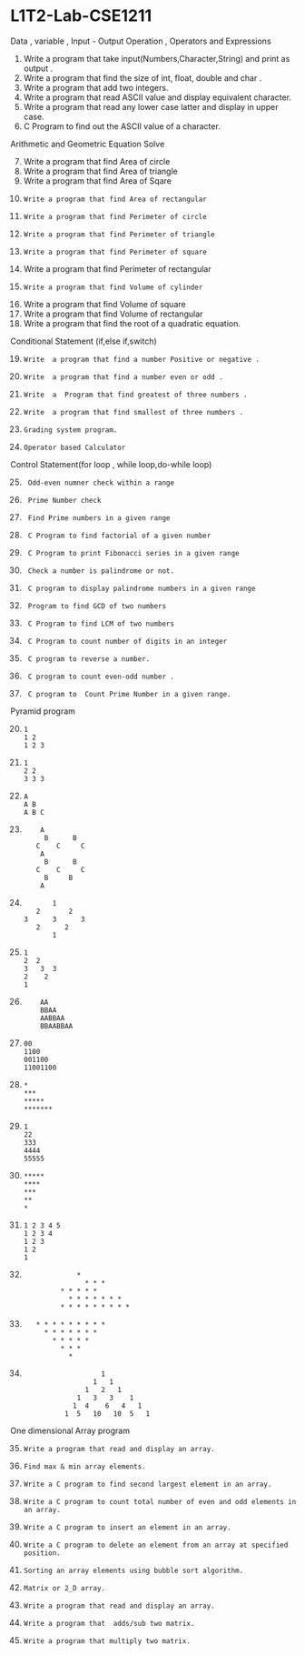 # L1T2-Lab-CSE1211

Data , variable , Input - Output Operation , Operators and Expressions



1.	  Write a program that take input(Numbers,Character,String) and print as output .
2.	  Write a program that find the size of int, float, double and char .
3.	  Write a program that add two integers.
4.	  Write a program that read ASCII value and display equivalent character. 
5.	  Write a program that read any lower case latter and display in upper case. 
6.	  C Program to find out the ASCII value of a character.





Arithmetic and Geometric Equation Solve




7. 	Write a program that find Area of  circle
8. 	Write a program that find Area of  triangle
9. 	Write a program that find Area of Sqare
10. 	Write a program that find Area of rectangular
11. 	Write a program that find Perimeter of circle
12. 	Write a program that find Perimeter of triangle 
13. 	Write a program that find Perimeter of square
14.	Write a program that find Perimeter of rectangular
15. 	Write a program that find Volume of cylinder
16.	Write a program that find Volume of square
17.	Write a program that find Volume of rectangular
18.	Write a program that find the root of a quadratic equation.

Conditional Statement (if,else if,switch)



19. 	Write  a program that find a number Positive or negative .
20. 	Write  a program that find a number even or odd .
21. 	Write  a  Program that find greatest of three numbers .
22. 	Write  a program that find smallest of three numbers .
23. 	Grading system program.
24. 	Operator based Calculator



Control Statement(for loop , while loop,do-while loop)



25. 	 Odd-even numner check within a range
26. 	 Prime Number check
27. 	 Find Prime numbers in a given range
28. 	 C Program to find factorial of a given number 
29. 	 C Program to print Fibonacci series in a given range
30. 	 Check a number is palindrome or not.
31. 	 C program to display palindrome numbers in a given range 
32. 	 Program to find GCD of two numbers 
33. 	 C Program to find LCM of two numbers 
34. 	 C Program to count number of digits in an integer 
35. 	 C program to reverse a number. 
36. 	 C program to count even-odd number .
37. 	 C program to  Count Prime Number in a given range.
 

Pyramid program 




20.   	1
   		1 2
   		1 2 3






21.   	1
  		2 2
   		3 3 3





22.   	A
   		A B
   		A B C

23.     	A
		     B      B
		   C    C     C
      		A
 		     B      B
		   C    C     C
 		     B     B
     		A
     
 
24.            1
           2       2
        3      3      3
           2      2
               1





	     
25.		1
		2  2
		3   3  3
		2    2
		1








26.			AA
			BBAA
			AABBAA
			BBAABBAA






27.		00
		1100
		001100
		11001100





28.		*
		***
		*****
		*******







29.		1
		22
		333
		4444
		55555






30.		*****
		****
		***
		**
		*







31.		1 2 3 4 5
		1 2 3 4
		1 2 3
		1 2
		1




32.                	 *
    	      	       * * *
 	       	     * * * * *
 	               * * * * * * *
	             * * * * * * * * *
	
	
	
	
	
		
33.	       * * * * * * * * *
  	         * * * * * * *
               * * * * *
                 * * *
                   *






34.	                       1
                         1   1
                       1   2   1
                     1   3   3    1
                    1  4    6   4   1
                  1  5   10   10  5   1





One dimensional Array program 

35.		Write a program that read and display an array.
36.		Find max & min array elements.
37.		Write a C program to find second largest element in an array.
38.		Write a C program to count total number of even and odd elements in an array. 
39.		Write a C program to insert an element in an array. 
40.		Write a C program to delete an element from an array at specified position. 
41.		Sorting an array elements using bubble sort algorithm.
42.		Matrix or 2_D array.
43.		Write a program that read and display an array.
44.		Write a program that  adds/sub two matrix.
45.		Write a program that multiply two matrix. 





 
